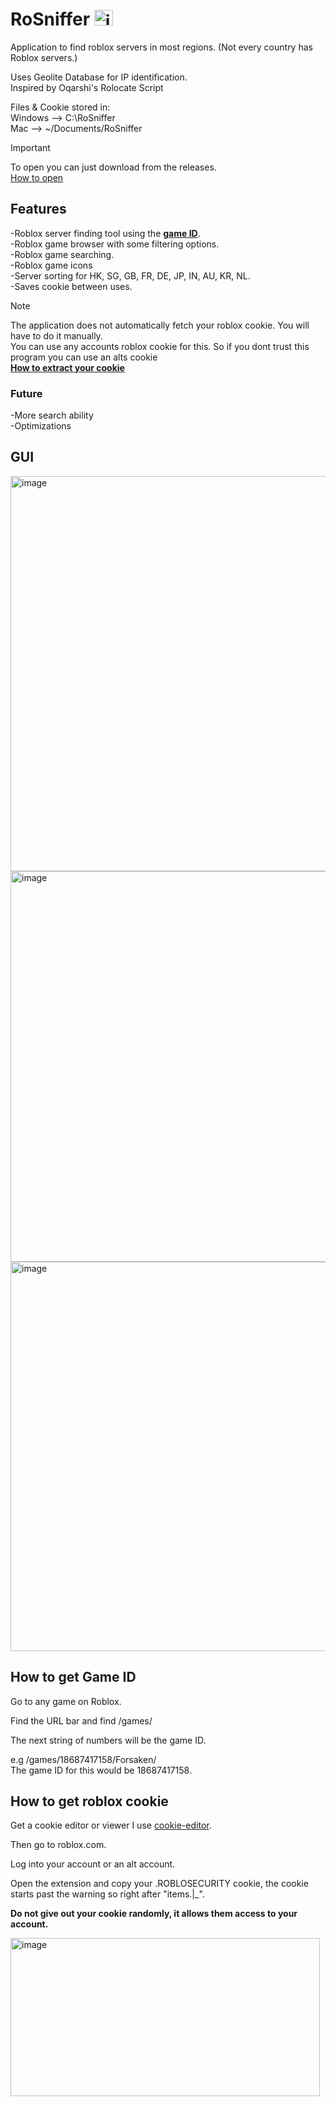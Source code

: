 # RoSniffer <img width="30" height="25" alt="image" src="https://github.com/user-attachments/assets/60619333-a957-4203-bbec-3bd8b8878a50" />

Application to find roblox servers in most regions.
(Not every country has Roblox servers.)

Uses Geolite Database for IP identification.\
Inspired by Oqarshi's Rolocate Script


Files & Cookie stored in:\
Windows --> C:\RoSniffer\
Mac --> ~/Documents/RoSniffer

> [!IMPORTANT]
> To open you can just download from the releases.\
> [How to open](https://support.apple.com/guide/mac-help/open-a-mac-app-from-an-unknown-developer-mh40616/mac)


## Features
  -Roblox server finding tool using the [**game ID**](#how-to-get-game-id).\
  -Roblox game browser with some filtering options.\
  -Roblox game searching.\
  -Roblox game icons\
  -Server sorting for HK, SG, GB, FR, DE, JP, IN, AU, KR, NL.\
  -Saves cookie between uses.
  
  > [!NOTE]
  > The application does not automatically fetch your roblox cookie. You will have to do it manually.\
  > You can use any accounts roblox cookie for this. So if you dont trust this program you can use an alts cookie\
  > [**How to extract your cookie**](#how-to-get-roblox-cookie)


### Future
  -More search ability\
  -Optimizations

## GUI 

<img width="1000" height="632" alt="image" src="https://github.com/user-attachments/assets/5a5d727d-93a7-441a-9d57-39962a72d7b3" />


<img width="997" height="625" alt="image" src="https://github.com/user-attachments/assets/7c0620c2-a8bd-40af-9a50-a4eebf349241" />


<img width="999" height="623" alt="image" src="https://github.com/user-attachments/assets/c58ea72d-a557-44a0-a163-9aba4bfd2223" />




## How to get Game ID

Go to any game on Roblox.

Find the URL bar and find /games/

The next string of numbers will be the game ID.

e.g /games/18687417158/Forsaken/ \
The game ID for this would be 18687417158.


## How to get roblox cookie

Get a cookie editor or viewer I use [cookie-editor](https://chromewebstore.google.com/detail/cookie-editor/hlkenndednhfkekhgcdicdfddnkalmdm).

Then go to roblox.com.

Log into your account or an alt account.

Open the extension and copy your .ROBLOSECURITY cookie, the cookie starts past the warning so right after "items.|_".

**Do not give out your cookie randomly, it allows them access to your account.**

<img width="495" height="253" alt="image" src="https://github.com/user-attachments/assets/14fa17cc-cdaf-41ba-bb76-02be75fcfc11" />

